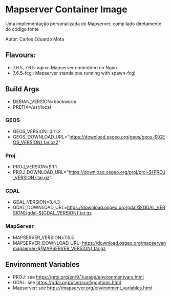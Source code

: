 # Mapserver Container Image

Uma implementação personalizada do Mapserver, compilado diretamente do código fonte

Autor: Carlos Eduardo Mota

## Flavours:
- 7.6.5, 7.6.5-nginx: Mapserver embedded on Nginx
- 7.6.5-fcgi: Mapserver standalone running with spawn-fcgi

## Build Args
- DEBIAN_VERSION=bookworm
- PREFIX=/usr/local

### GEOS
- GEOS_VERSION=3.11.2
- GEOS_DOWNLOAD_URL="https://download.osgeo.org/geos/geos-${GEOS_VERSION}.tar.bz2"

### Proj
- PROJ_VERSION=9.1.1
- PROJ_DOWNLOAD_URL="https://download.osgeo.org/proj/proj-${PROJ_VERSION}.tar.gz"

### GDAL
- GDAL_VERSION=3.4.3
- GDAL_DOWNLOAD_URL=https://download.osgeo.org/gdal/${GDAL_VERSION}/gdal-${GDAL_VERSION}.tar.gz

### MapServer
- MAPSERVER_VERSION=7.6.5
- MAPSERVER_DOWNLOAD_URL=https://download.osgeo.org/mapserver/mapserver-${MAPSERVER_VERSION}.tar.gz


## Environment Variables
- PROJ: see https://proj.org/en/9.1/usage/environmentvars.html
- GDAL: see https://gdal.org/user/configoptions.html
- Mapserver: see https://mapserver.org/environment_variables.html


